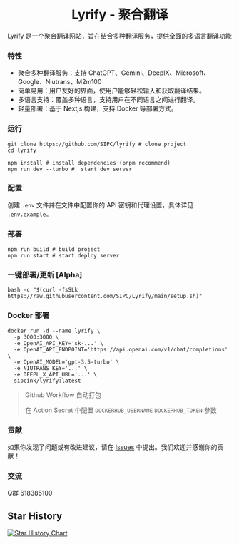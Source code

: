 <h1 align="center">Lyrify - 聚合翻译</h1>

Lyrify 是一个聚合翻译网站，旨在结合多种翻译服务，提供全面的多语言翻译功能

### 特性

- 聚合多种翻译服务：支持 ChatGPT、Gemini、DeeplX、Microsoft、Google、Niutrans、M2m100
- 简单易用：用户友好的界面，使用户能够轻松输入和获取翻译结果。
- 多语言支持：覆盖多种语言，支持用户在不同语言之间进行翻译。
- 轻量部署：基于 Nextjs 构建，支持 Docker 等部署方式。

### 运行

```shell
git clone https://github.com/SIPC/lyrify # clone project
cd lyrify

npm install # install dependencies (pnpm recommend)
npm run dev --turbo #  start dev server
```

### 配置

创建 `.env` 文件并在文件中配置你的 API 密钥和代理设置，具体详见 `.env.example`。

### 部署

```shell
npm run build # build project
npm run start # start deploy server
```

### 一键部署/更新 [Alpha]
```shell
bash -c "$(curl -fsSLk https://raw.githubusercontent.com/SIPC/Lyrify/main/setup.sh)"
```

### Docker 部署

```shell
docker run -d --name lyrify \
  -p 3000:3000 \
  -e OpenAI_API_KEY='sk-...' \
  -e OpenAI_API_ENDPOINT='https://api.openai.com/v1/chat/completions' \
  -e OpenAI_MODEL='gpt-3.5-turbo' \
  -e NIUTRANS_KEY='...' \
  -e DEEPL_X_API_URL='...' \
  sipcink/lyrify:latest
```

> Github Workflow 自动打包
> 
> 在 Action Secret 中配置 `DOCKERHUB_USERNAME` `DOCKERHUB_TOKEN` 参数


### 贡献

如果你发现了问题或有改进建议，请在 [Issues](https://github.com/SIPC/lyrify/issues) 中提出。我们欢迎并感谢你的贡献！

### 交流

Q群 618385100

## Star History

<a href="https://star-history.com/#SIPC/Lyrify&Date">
  <picture>
    <source media="(prefers-color-scheme: dark)" srcset="https://api.star-history.com/svg?repos=SIPC/Lyrify&type=Date&theme=dark" />
    <source media="(prefers-color-scheme: light)" srcset="https://api.star-history.com/svg?repos=SIPC/Lyrify&type=Date" />
    <img alt="Star History Chart" src="https://api.star-history.com/svg?repos=SIPC/Lyrify&type=Date" />
  </picture>
</a>


